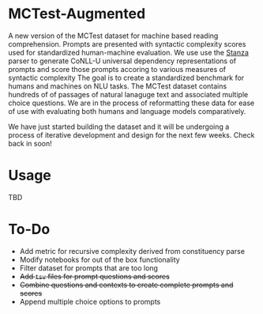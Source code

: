 # MCTest-Augmented
A new version of the MCTest dataset for machine based reading comprehension. Prompts are presented with syntactic complexity scores used for standardized human-machine evaluation. We use use the [Stanza](https://github.com/stanfordnlp/stanza) parser to generate CoNLL-U universal dependency representations of prompts and score those prompts accoring to various measures of syntactic complexity The goal is to create a standardized benchmark for humans and machines on NLU tasks. The MCTest dataset contains hundreds of of passages of natural lanaguge text and associated multiple choice questions. We are in the process of reformatting these data for ease of use with evaluating both humans and language models comparatively.

We have just started building the dataset and it will be undergoing a process of iterative development and design for the next few weeks. Check back in soon!

# Usage
TBD

# To-Do
+ Add metric for recursive complexity derived from constituency parse
+ Modify notebooks for out of the box functionality
+ Filter dataset for prompts that are too long
+ ~~Add `tsv` files for prompt questions and scores~~
+ ~~Combine questions and contexts to create complete prompts and scores~~
+ Append multiple choice options to prompts
